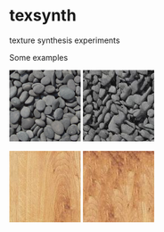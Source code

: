 # texsynth
texture synthesis experiments

Some examples

![alt-text](https://raw.githubusercontent.com/JordanElButler/texsynth/master/pebbles128.jpg "input")
![alt-text](https://raw.githubusercontent.com/JordanElButler/texsynth/master/generatedPebbles.jpg "output")

![alt-text](https://raw.githubusercontent.com/JordanElButler/texsynth/master/wood128.jpg "input")
![alt-text](https://raw.githubusercontent.com/JordanElButler/texsynth/master/generatedWood.jpg "output")
